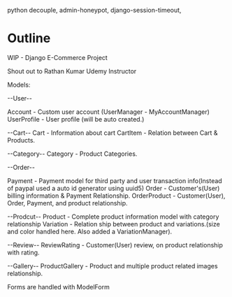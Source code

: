 python decouple, admin-honeypot, django-session-timeout, 

# Outline

WIP - Django E-Commerce Project 

Shout out to Rathan Kumar Udemy Instructor

Models: 

 --User--

Account - Custom user account (UserManager - MyAccountManager)
UserProfile - User profile (will be auto created.)

--Cart--
Cart - Information about cart
CartItem - Relation between Cart & Products. 

--Category-- 
Category - Product Categories.

--Order-- 

Payment - Payment model for third party and user transaction info(Instead of paypal used a auto id generator using uuid5)
Order - Customer's(User) billing information & Payment Relationship. 
OrderProduct - Customer(User), Order, Payment, and product relationship. 


--Prodcut--
Product - Complete product information model with category relationship 
Variation - Relation ship between product and variations.(size and color handled here. Also added a VariationManager).


--Review--
ReviewRating - Customer(User) review, on product relationship with rating.

--Gallery--
ProductGallery - Product and multiple product related images relationship.

Forms are handled with ModelForm
